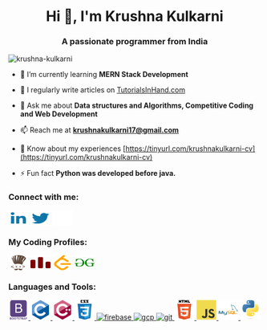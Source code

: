 <h1 align="center">Hi 👋, I'm Krushna Kulkarni</h1>
<h3 align="center">A passionate programmer from India</h3>

<p align="left"> <img src="https://komarev.com/ghpvc/?username=krushna-kulkarni&label=Profile%20views&color=0e75b6&style=flat" alt="krushna-kulkarni" /> </p>

- 🌱 I’m currently learning **MERN Stack Development**

- 📝 I regularly write articles on [TutorialsInHand.com](TutorialsInHand.com)

- 💬 Ask me about **Data structures and Algorithms, Competitive Coding and Web Development**

- 📫 Reach me at **krushnakulkarni17@gmail.com**

- 📄 Know about my experiences [https://tinyurl.com/krushnakulkarni-cv](https://tinyurl.com/krushnakulkarni-cv)

- ⚡ Fun fact **Python was developed before java.**

<h3 align="left">Connect with me:</h3>
<p align="left">
<a href="https://www.linkedin.com/in/krushna-kulkarni/" target="blank"><img align="center" src="https://github.com/Krushna-Kulkarni/icons/blob/main/bxl-linkedin.svg" alt="linkedin" height="30" width="40" /></a>
<a href="https://twitter.com/krushnatweets" target="blank"><img align="center" src="https://github.com/Krushna-Kulkarni/icons/blob/main/twitter.svg" alt="krushnatweets" height="30" width="40" /></a>
<a href="https://instagram.com/krushna.18" target="blank"><img align="center" src="https://github.com/Krushna-Kulkarni/icons/blob/main/instagram.svg" alt="krushna.18" height="30" width="40" /></a>
</p>

<h3 align="left">My Coding Profiles:</h3>
<p align="left">
<a href="https://www.codechef.com/users/krushna_18" target="blank"><img align="center" src="https://github.com/Krushna-Kulkarni/icons/blob/main/codechef.svg" alt="krushna_18" height="30" width="40" /></a>
<a href="https://codeforces.com/profile/krushna_18" target="blank"><img align="center" src="https://github.com/Krushna-Kulkarni/icons/blob/main/codeforces.svg" alt="krushna_18" height="30" width="40" /></a>
<a href="https://www.leetcode.com/krushna_18" target="blank"><img align="center" src="https://github.com/Krushna-Kulkarni/icons/blob/main/leetcode.svg" alt="krushna_18" height="30" width="40" /></a>
<a href="https://auth.geeksforgeeks.org/user/krushna_18/profile" target="blank"><img align="center" src="https://github.com/Krushna-Kulkarni/icons/blob/main/geeksforgeeks.svg" alt="krushna_18/profile" height="30" width="40" /></a>
</p>

<h3 align="left">Languages and Tools:</h3>
<p align="left"> <a href="https://getbootstrap.com" target="_blank"> <img src="https://raw.githubusercontent.com/devicons/devicon/master/icons/bootstrap/bootstrap-plain-wordmark.svg" alt="bootstrap" width="40" height="40"/> </a> <a href="https://www.cprogramming.com/" target="_blank"> <img src="https://raw.githubusercontent.com/devicons/devicon/master/icons/c/c-original.svg" alt="c" width="40" height="40"/> </a> <a href="https://www.w3schools.com/cpp/" target="_blank"> <img src="https://raw.githubusercontent.com/devicons/devicon/master/icons/cplusplus/cplusplus-original.svg" alt="cplusplus" width="40" height="40"/> </a> <a href="https://www.w3schools.com/css/" target="_blank"> <img src="https://raw.githubusercontent.com/devicons/devicon/master/icons/css3/css3-original-wordmark.svg" alt="css3" width="40" height="40"/> </a> <a href="https://firebase.google.com/" target="_blank"> <img src="https://www.vectorlogo.zone/logos/firebase/firebase-icon.svg" alt="firebase" width="40" height="40"/> </a> <a href="https://cloud.google.com" target="_blank"> <img src="https://www.vectorlogo.zone/logos/google_cloud/google_cloud-icon.svg" alt="gcp" width="40" height="40"/> </a> <a href="https://git-scm.com/" target="_blank"> <img src="https://www.vectorlogo.zone/logos/git-scm/git-scm-icon.svg" alt="git" width="40" height="40"/> </a> <a href="https://www.w3.org/html/" target="_blank"> <img src="https://raw.githubusercontent.com/devicons/devicon/master/icons/html5/html5-original-wordmark.svg" alt="html5" width="40" height="40"/> </a> <a href="https://developer.mozilla.org/en-US/docs/Web/JavaScript" target="_blank"> <img src="https://raw.githubusercontent.com/devicons/devicon/master/icons/javascript/javascript-original.svg" alt="javascript" width="40" height="40"/> </a> <a href="https://www.mysql.com/" target="_blank"> <img src="https://raw.githubusercontent.com/devicons/devicon/master/icons/mysql/mysql-original-wordmark.svg" alt="mysql" width="40" height="40"/> </a> <a href="https://www.python.org" target="_blank"> <img src="https://raw.githubusercontent.com/devicons/devicon/master/icons/python/python-original.svg" alt="python" width="40" height="40"/> </a> </p>


